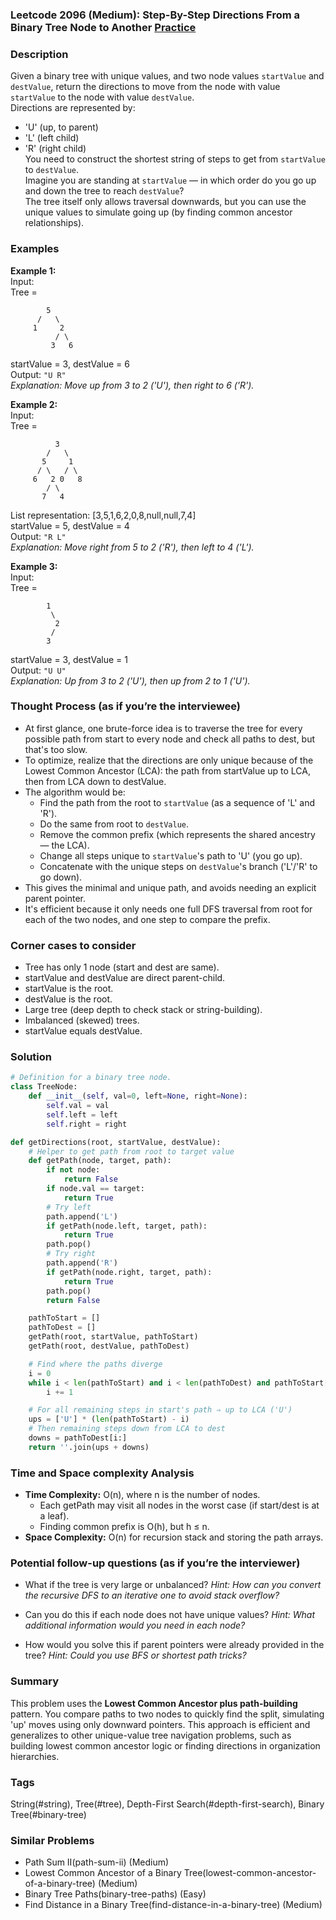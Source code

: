 ### Leetcode 2096 (Medium): Step-By-Step Directions From a Binary Tree Node to Another [Practice](https://leetcode.com/problems/step-by-step-directions-from-a-binary-tree-node-to-another)

### Description  
Given a binary tree with unique values, and two node values `startValue` and `destValue`, return the directions to move from the node with value `startValue` to the node with value `destValue`.  
Directions are represented by:
- 'U' (up, to parent)
- 'L' (left child)
- 'R' (right child)  
You need to construct the shortest string of steps to get from `startValue` to `destValue`.  
Imagine you are standing at `startValue` — in which order do you go up and down the tree to reach `destValue`?  
The tree itself only allows traversal downwards, but you can use the unique values to simulate going up (by finding common ancestor relationships).  

### Examples  

**Example 1:**  
Input:  
Tree =  
```
        5
      /   \
     1     2
          / \
         3   6
```
startValue = 3, destValue = 6  
Output: `"U R"`  
*Explanation: Move up from 3 to 2 ('U'), then right to 6 ('R').*

**Example 2:**  
Input:  
Tree =  
```
          3
        /   \
       5     1
      / \   / \
     6   2 0   8
        / \
       7   4
```  
List representation: [3,5,1,6,2,0,8,null,null,7,4]  
startValue = 5, destValue = 4  
Output: `"R L"`  
*Explanation: Move right from 5 to 2 ('R'), then left to 4 ('L').*

**Example 3:**  
Input:  
Tree =  
```
        1
         \
          2
         /
        3
```
startValue = 3, destValue = 1  
Output: `"U U"`  
*Explanation: Up from 3 to 2 ('U'), then up from 2 to 1 ('U').*


### Thought Process (as if you’re the interviewee)  
- At first glance, one brute-force idea is to traverse the tree for every possible path from start to every node and check all paths to dest, but that's too slow.
- To optimize, realize that the directions are only unique because of the Lowest Common Ancestor (LCA): the path from startValue up to LCA, then from LCA down to destValue.
- The algorithm would be:
  - Find the path from the root to `startValue` (as a sequence of 'L' and 'R').
  - Do the same from root to `destValue`.
  - Remove the common prefix (which represents the shared ancestry — the LCA).
  - Change all steps unique to `startValue`'s path to 'U' (you go up).
  - Concatenate with the unique steps on `destValue`'s branch ('L'/'R' to go down).
- This gives the minimal and unique path, and avoids needing an explicit parent pointer.
- It's efficient because it only needs one full DFS traversal from root for each of the two nodes, and one step to compare the prefix.


### Corner cases to consider  
- Tree has only 1 node (start and dest are same).
- startValue and destValue are direct parent-child.
- startValue is the root.
- destValue is the root.
- Large tree (deep depth to check stack or string-building).
- Imbalanced (skewed) trees.
- startValue equals destValue.


### Solution

```python
# Definition for a binary tree node.
class TreeNode:
    def __init__(self, val=0, left=None, right=None):
        self.val = val
        self.left = left
        self.right = right

def getDirections(root, startValue, destValue):
    # Helper to get path from root to target value
    def getPath(node, target, path):
        if not node:
            return False
        if node.val == target:
            return True
        # Try left
        path.append('L')
        if getPath(node.left, target, path):
            return True
        path.pop()
        # Try right
        path.append('R')
        if getPath(node.right, target, path):
            return True
        path.pop()
        return False

    pathToStart = []
    pathToDest = []
    getPath(root, startValue, pathToStart)
    getPath(root, destValue, pathToDest)

    # Find where the paths diverge
    i = 0
    while i < len(pathToStart) and i < len(pathToDest) and pathToStart[i] == pathToDest[i]:
        i += 1

    # For all remaining steps in start's path ⇒ up to LCA ('U')
    ups = ['U'] * (len(pathToStart) - i)
    # Then remaining steps down from LCA to dest
    downs = pathToDest[i:]
    return ''.join(ups + downs)
```

### Time and Space complexity Analysis  

- **Time Complexity:** O(n), where n is the number of nodes.  
    - Each getPath may visit all nodes in the worst case (if start/dest is at a leaf).
    - Finding common prefix is O(h), but h ≤ n.
- **Space Complexity:** O(n) for recursion stack and storing the path arrays.


### Potential follow-up questions (as if you’re the interviewer)  

- What if the tree is very large or unbalanced?
  *Hint: How can you convert the recursive DFS to an iterative one to avoid stack overflow?*

- Can you do this if each node does not have unique values?
  *Hint: What additional information would you need in each node?*

- How would you solve this if parent pointers were already provided in the tree?
  *Hint: Could you use BFS or shortest path tricks?*


### Summary
This problem uses the **Lowest Common Ancestor plus path-building** pattern. You compare paths to two nodes to quickly find the split, simulating 'up' moves using only downward pointers. This approach is efficient and generalizes to other unique-value tree navigation problems, such as building lowest common ancestor logic or finding directions in organization hierarchies.

### Tags
String(#string), Tree(#tree), Depth-First Search(#depth-first-search), Binary Tree(#binary-tree)

### Similar Problems
- Path Sum II(path-sum-ii) (Medium)
- Lowest Common Ancestor of a Binary Tree(lowest-common-ancestor-of-a-binary-tree) (Medium)
- Binary Tree Paths(binary-tree-paths) (Easy)
- Find Distance in a Binary Tree(find-distance-in-a-binary-tree) (Medium)